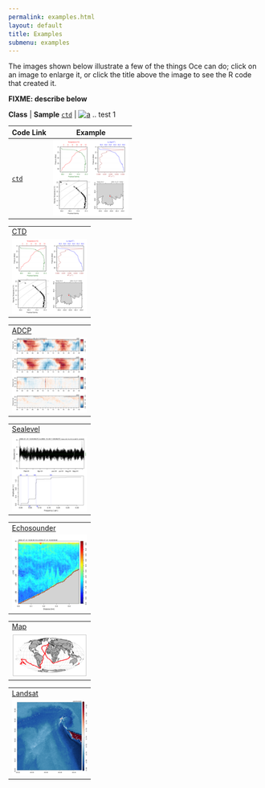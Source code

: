 ```yaml
---
permalink: examples.html
layout: default
title: Examples
submenu: examples
---
```


The images shown below illustrate a few of the things Oce can do; click on an
image to enlarge it, or click the title above the image to see the R code that
created it.

**FIXME: describe below**

**Class** | **Sample**
[`ctd`](oce-demo-1.html) | [![a](http://dankelley.github.io/oce/oce-demo-1-thumbmail.png)](http://dankelley.github.io/oce/oce-demo-1.png) .. test 1


Code Link | Example
--------- | -------
[`ctd`](oce-demo-1.html) | [![a](oce-demo-1-thumbmail.png)](oce-demo-1.png)

<table class="galleryitem">
    <tr><td><a href="oce-demo-1.html">CTD</a></td></tr>
    <tr><td><a href="oce-demo-1.png"><img src="oce-demo-1-thumbmail.png" alt='oce-demo-1-thumbnail'/></a></td></tr>
</table>

<table class="galleryitem">
    <tr><td><a href="oce-demo-2.html">ADCP</a></td></tr>
    <tr><td><a href="oce-demo-2.png"><img src="oce-demo-2-thumbmail.png" alt='oce-demo-2-thumbnail'/></a></td></tr>
</table>

<table class="galleryitem">
    <tr><td><a href="oce-demo-3.html">Sealevel</a></td></tr>
    <tr><td><a href="oce-demo-3.png"><img src="oce-demo-3-thumbmail.png" alt='oce-demo-3-thumbnail'/></a></td></tr>
</table>

<table class="galleryitem">
    <tr><td><a href="oce-demo-4.html">Echosounder</a></td></tr>
    <tr><td><a href="oce-demo-4.png"><img src="oce-demo-4-thumbmail.png" alt='oce-demo-4-thumbnail'/></a></td></tr>
</table>

<table class="galleryitem">
    <tr><td><a href="oce-demo-5.html">Map</a></td></tr>
    <tr><td><a href="oce-demo-5.png"><img src="oce-demo-5-thumbmail.png" alt='oce-demo-5-thumbnail'/></a></td></tr>
</table>

<table class="galleryitem">
    <tr><td><a href="oce-demo-6.html">Landsat</a></td></tr>
    <tr><td><a href="oce-demo-6.png"><img src="oce-demo-6-thumbnail.png" alt='oce-demo-6-thumbnail'/></a></td></tr>
</table>

